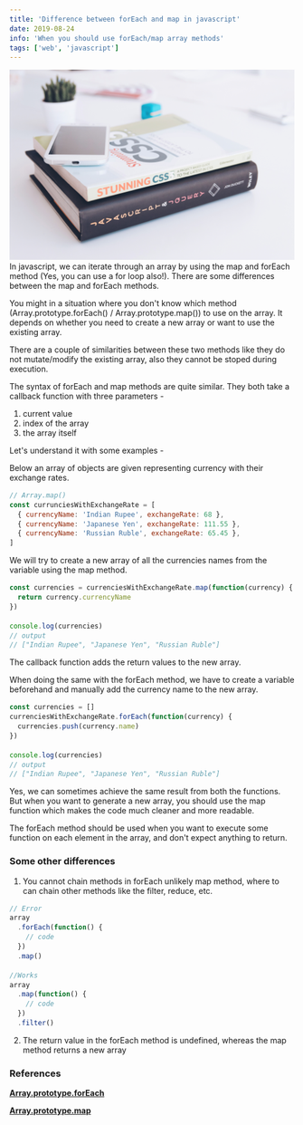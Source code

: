 ```yaml
---
title: 'Difference between forEach and map in javascript'
date: 2019-08-24
info: 'When you should use forEach/map array methods'
tags: ['web', 'javascript']
---
```


![Javascipt book](featured-image.jpg)
In javascript, we can iterate through an array by using the map and forEach method (Yes, you can use a for loop also!). There are some differences between the map and forEach methods.

You might in a situation where you don't know which method (Array.prototype.forEach() / Array.prototype.map()) to use on the array. It depends on whether you need to create a new array or want to use the existing array.

There are a couple of similarities between these two methods like they do not mutate/modify the existing array, also they cannot be stoped during execution.

The syntax of forEach and map methods are quite similar. They both take a callback function with three parameters -

1. current value
2. index of the array
3. the array itself

Let's understand it with some examples -

Below an array of objects are given representing currency with their exchange rates.

```js
// Array.map()
const currunciesWithExchangeRate = [
  { currencyName: 'Indian Rupee', exchangeRate: 68 },
  { currencyName: 'Japanese Yen', exchangeRate: 111.55 },
  { currencyName: 'Russian Ruble', exchangeRate: 65.45 },
]
```

We will try to create a new array of all the currencies names from the variable using the map method.

```js
const currencies = currenciesWithExchangeRate.map(function(currency) {
  return currency.currencyName
})

console.log(currencies)
// output
// ["Indian Rupee", "Japanese Yen", "Russian Ruble"]
```

The callback function adds the return values to the new array.

When doing the same with the forEach method, we have to create a variable beforehand and manually add the currency name to the new array.

```js
const currencies = []
currenciesWithExchangeRate.forEach(function(currency) {
  currencies.push(currency.name)
})

console.log(currencies)
// output
// ["Indian Rupee", "Japanese Yen", "Russian Ruble"]
```

Yes, we can sometimes achieve the same result from both the functions. But when you want to generate a new array, you should use the map function which makes the code much cleaner and more readable.

The forEach method should be used when you want to execute some function on each element in the array, and don't expect anything to return.

### Some other differences

1. You cannot chain methods in forEach unlikely map method, where to can chain other methods like the filter, reduce, etc.

```js
// Error
array
  .forEach(function() {
    // code
  })
  .map()

//Works
array
  .map(function() {
    // code
  })
  .filter()
```

2. The return value in the forEach method is undefined, whereas the map method returns a new array

### References

**[Array.prototype.forEach](https://developer.mozilla.org/en-US/docs/Web/JavaScript/Reference/Global_Objects/Array/forEach)**

**[Array.prototype.map](https://developer.mozilla.org/en-US/docs/Web/JavaScript/Reference/Global_Objects/Array/map)**
